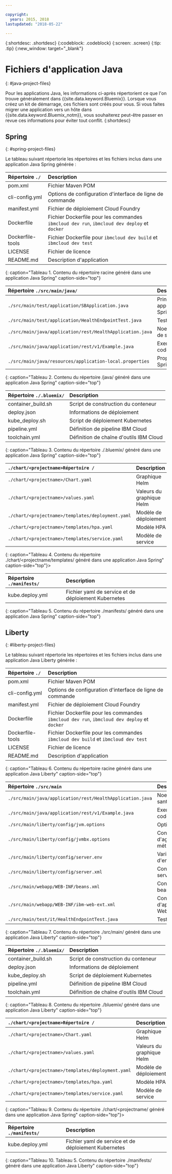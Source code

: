 ```yaml
---

copyright:
  years: 2015, 2018
lastupdated: "2018-05-22"

---
```


{:shortdesc: .shortdesc}
{:codeblock: .codeblock}
{:screen: .screen}
{:tip: .tip}
{:new_window: target="_blank"}

# Fichiers d'application Java
{: #java-project-files}

Pour les applications Java, les informations ci-après répertorient ce que l'on trouve généralement dans {{site.data.keyword.Bluemix}}. Lorsque vous créez un kit de démarrage, ces fichiers sont créés pour vous. Si vous faites migrer une application vers un hôte dans {{site.data.keyword.Bluemix_notm}}, vous souhaiterez peut-être passer en revue ces informations pour éviter tout conflit.
{:shortdesc}

## Spring
{: #spring-project-files}

Le tableau suivant répertorie les répertoires et les fichiers inclus dans une application Java Spring générée :

| Répertoire  `./`                                  | Description                       |
|:------------------------------------------------|:------------------------------------------|
| pom.xml | Fichier Maven POM |
| cli-config.yml | Options de configuration d'interface de ligne de commande |
| manifest.yml | Fichier de déploiement Cloud Foundry |
| Dockerfile | Fichier Dockerfile pour les commandes `ibmcloud dev run`, `ibmcloud dev deploy` et `docker` |
| Dockerfile-tools | Fichier Dockerfile pour `ibmcloud dev build` et `ibmcloud dev test` |
| LICENSE | Fichier de licence |
| README.md | Description d'application |
{: caption="Tableau 1. Contenu du répertoire racine généré dans une application Java Spring" caption-side="top"}

| Répertoire  `./src/main/java/` | Description                       |
|:------------------------------------------------|:------------------------------------------|
| `./src/main/test/application/SBApplication.java` | Principale application Spring |
| `./src/main/test/application/HealthEndpointTest.java` | Tests |
| `./src/main/java/application/rest/HealthApplication.java` | Noeud final de santé |
| `./src/main/java/application/rest/v1/Example.java` | Exemple de code |
| `./src/main/java/resources/application-local.properties` | Propriétés Spring |
{: caption="Tableau 2. Contenu du répertoire /java/ généré dans une application Java Spring" caption-side="top"}

| Répertoire  `./.bluemix/` | Description |
|:------------------------------------------------|:------------------------------------------|
| container_build.sh | Script de construction du conteneur |
| deploy.json | Informations de déploiement |
| kube_deploy.sh | Script de déploiement Kubernetes |
| pipeline.yml | Définition de pipeline IBM Cloud |
| toolchain.yml | Définition de chaîne d'outils IBM Cloud |
{: caption="Tableau 3. Contenu du répertoire ./.bluemix/ généré dans une application Java Spring" caption-side="top"}

| `./chart/<projectname>Répertoire /` | Description |
|:------------------------------------------------|:------------------------------------------|
| `./chart/<projectname>/Chart.yaml` | Graphique Helm |
| `./chart/<projectname>/values.yaml` | Valeurs du graphique Helm |
| `./chart/<projectname>/templates/deployment.yaml` | Modèle de déploiement |
| `./chart/<projectname>/templates/hpa.yaml` | Modèle HPA |
| `./chart/<projectname>/templates/service.yaml` | Modèle de service |
{: caption="Tableau 4. Contenu du répertoire ./chart/<projectname/templates/ généré dans une application Java Spring" caption-side="top"}>

| Répertoire  `./manifests/` | Description |
|:------------------------------------------------|:------------------------------------------|
| kube.deploy.yml | Fichier yaml de service et de déploiement Kubernetes |
{: caption="Tableau 5. Contenu du répertoire ./manifests/ généré dans une application Java Spring" caption-side="top"}

## Liberty
{: #liberty-project-files}

Le tableau suivant répertorie les répertoires et les fichiers inclus dans une application Java Liberty générée :

| Répertoire  `./`                                  | Description                       |
|:------------------------------------------------|:------------------------------------------|
| pom.xml | Fichier Maven POM |
| cli-config.yml | Options de configuration d'interface de ligne de commande |
| manifest.yml | Fichier de déploiement Cloud Foundry |
| Dockerfile | Fichier Dockerfile pour les commandes `ibmcloud dev run`, `ibmcloud dev deploy` et `docker` |
| Dockerfile-tools | Fichier Dockerfile pour les commandes `ibmcloud dev build` et `ibmcloud dev test` |
| LICENSE | Fichier de licence |
| README.md | Description d'application |
{: caption="Tableau 6. Contenu du répertoire racine généré dans une application Java Liberty" caption-side="top"}

| Répertoire  `./src/main` | Description |
|:------------------------------------------------|:------------------------------------------|
| `./src/main/java/application/rest/HealthApplication.java` | Noeud final de santé |
| `./src/main/java/application/rest/v1/Example.java` | Exemple de code |
| `./src/main/liberty/config/jvm.options` | Options JVM |
| `./src/main/liberty/config/jvmbx.options` | Configuration d'agent de métriques Java |
| `./src/main/liberty/config/server.env` | Variables d'environnement |
| `./src/main/liberty/config/server.xml` | Configuration de serveur |
| `./src/main/webapp/WEB-INF/beans.xml` | Configuration de bean CDI |
| `./src/main/webapp/WEB-INF/ibm-web-ext.xml` | Configuration d'application Web IBM |
| `./src/main/test/it/HealthEndpointTest.java` | Tests |
{: caption="Tableau 7. Contenu du répertoire ./src/main/ généré dans une application Java Liberty" caption-side="top"}

| Répertoire `./.bluemix/` | Description |
|:------------------------------------------------|:------------------------------------------|
| container_build.sh | Script de construction du conteneur |
| deploy.json | Informations de déploiement |
| kube_deploy.sh | Script de déploiement Kubernetes |
| pipeline.yml | Définition de pipeline IBM Cloud |
| toolchain.yml | Définition de chaîne d'outils IBM Cloud |
{: caption="Tableau 8. Contenu du répertoire ./bluemix/ généré dans une application Java Liberty" caption-side="top"}

| `./chart/<projectname>Répertoire /` | Description |
|:------------------------------------------------|:------------------------------------------|
| `./chart/<projectname>/Chart.yaml` | Graphique Helm |
| `./chart/<projectname>/values.yaml` | Valeurs du graphique Helm |
| `./chart/<projectname>/templates/deployment.yaml` | Modèle de déploiement |
| `./chart/<projectname>/templates/hpa.yaml` | Modèle HPA |
| `./chart/<projectname>/templates/service.yaml` | Modèle de service |
{: caption="Tableau 9. Contenu du répertoire ./chart/<projectname/ généré dans une application Java Spring" caption-side="top"}>

| Répertoire  `./manifests/` | Description |
|:------------------------------------------------|:------------------------------------------|
| kube.deploy.yml | Fichier yaml de service et de déploiement Kubernetes |
{: caption="Tableau 10. Tableau 5. Contenu du répertoire ./manifests/ généré dans une application Java Liberty" caption-side="top"}
